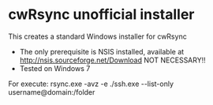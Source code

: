 # cwRsync unofficial installer

This creates a standard Windows installer for cwRsync

* The only prerequisite is NSIS installed, available at http://nsis.sourceforge.net/Download NOT NECESSARY!!
* Tested on Windows 7


For execute:
rsync.exe -avz -e ./ssh.exe --list-only username@domain:/folder